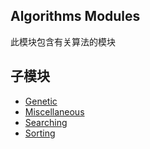 ## Algorithms Modules

此模块包含有关算法的模块

## 子模块

+ [Genetic](algorithms-genetic/README.md)
+ [Miscellaneous](algorithms-miscellaneous-1/README.md)
+ [Searching](algorithms-searching/README.md)
+ [Sorting](algorithms-sorting-1/README.md)